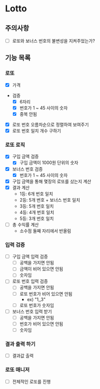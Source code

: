 # Lotto

## 주의사항

+ [ ] 로또와 보너스 번호의 불변성을 지켜주었는가?

## 기능 목록

### 로또

+ [x] 가격
+ 검증
    - [x] 6자리
    - [x] 번호가 1 ~ 45 사이의 숫자
    - [x] 중복 안됨
+ [x] 로또 번호 오름차순으로 정렬하여 보여주기
+ [x] 로또 번호 일치 개수 구하기

### 로또 로직

+ [x] 구입 금액 검증
    - [x] 구입 금액이 1000원 단위의 숫자
+ [x] 보너스 번호 검증
    - [x] 번호가 1 ~ 45 사이의 숫자
+ [x] 구입 금액을 통해 몇장의 로또를 샀는지 계산
+ [x] 결과 계산
    - 1등: 6개 번호 일치
    - 2등: 5개 번호 + 보너스 번호 일치
    - 3등: 5개 번호 일치
    - 4등: 4개 번호 일치
    - 5등: 3개 번호 일치
+ [ ] 총 수익률 계산
    - 소수점 둘째 자리에서 반올림

### 입력 검증

+ [ ] 구입 금액 입력 검증
    - [ ] 공백을 가지면 안됨
    - [ ] 금액이 비어 있으면 안됨
    - [ ] 숫자임

+ [ ] 로또 번호 입력 검증
    - [ ] 공백을 가지면 안됨
    - [ ] 로또 번호가 비어 있으면 안됨
        * ex) "1,,3"
    - [ ] 로또 번호가 숫자임

+ [ ] 보너스 번호 입력 받기
    - [ ] 공백을 가지면 안됨
    - [ ] 번호가 비어 있으면 안됨
    - [ ] 숫자임

### 결과 출력 하기

+ [ ] 결과값 출력

### 로또 매니저

+ [ ] 전체적인 로또를 진행